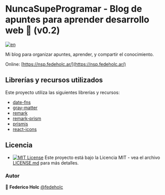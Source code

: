 # NuncaSupeProgramar - Blog de apuntes para aprender desarrollo web 👾 (v0.2)

[![en](https://img.shields.io/badge/lang-en-red.svg)](https://github.com/fedeholc/NuncaSupeProgramar/blob/main/README.md)

Mi blog para organizar apuntes, aprender, y compartir el conocimiento.

Online: [https://nsp.fedeholc.ar/](https://nsp.fedeholc.ar/)

## Librerías y recursos utilizados

Este proyecto utiliza las siguientes librerías y recursos:

- [date-fns](https://www.npmjs.com/package/date-fns)
- [gray-matter](https://www.npmjs.com/package/gray-matter)
- [remark](https://www.npmjs.com/package/remark)
- [remark-prism](https://www.npmjs.com/package/remark-prism)
- [prismjs](https://prismjs.com/)
- [react-icons](https://github.com/react-icons/react-icons)

## Licencia

- [![MIT License](https://img.shields.io/badge/License-MIT-yellow.svg)](https://opensource.org/licenses/) Este proyecto está bajo la Licencia MIT - vea el archivo [LICENSE.md](LICENSE.md) para más detalles.

### Autor

👤 **Federico Holc** [@fedeholc](https://github.com/fedeholc)
